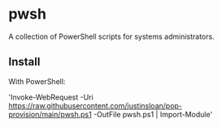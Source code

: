 # pwsh
A collection of PowerShell scripts for systems administrators.

## Install

With PowerShell:

'Invoke-WebRequest -Uri https://raw.githubusercontent.com/justinsloan/pop-provision/main/pwsh.ps1 -OutFile pwsh.ps1 | Import-Module'
